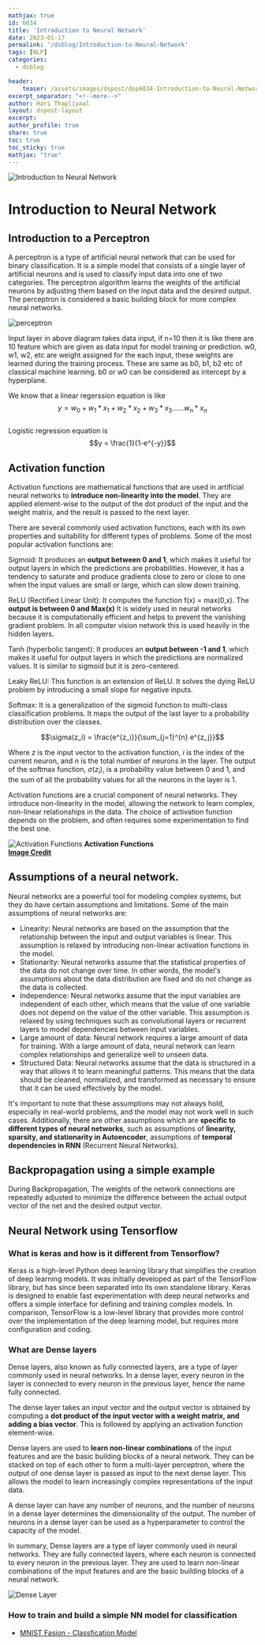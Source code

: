 ```yaml
---
mathjax: true
id: 6034
title: 'Introduction to Neural Network'
date: 2023-01-17
permalink: '/dsblog/Introduction-to-Neural-Network'
tags: [NLP] 
categories:
  - dsblog

header:
    teaser: /assets/images/dspost/dsp6034-Introduction-to-Neural-Network.jpg
excerpt_separator: "<!--more-->"   
author: Hari Thapliyaal   
layout: dspost-layout   
excerpt:   
author_profile: true   
share: true   
toc: true   
toc_sticky: true 
mathjax: "true"
---
```


![Introduction to Neural Network](/assets/images/dspost/dsp6034-Introduction-to-Neural-Network.jpg)

# Introduction to Neural Network

## Introduction to a Perceptron

A perceptron is a type of artificial neural network that can be used for binary classification. It is a simple model that consists of a single layer of artificial neurons and is used to classify input data into one of two categories. The perceptron algorithm learns the weights of the artificial neurons by adjusting them based on the input data and the desired output. The perceptron is considered a basic building block for more complex neural networks.

![perceptron](/assets/images/dspost/cv/perceptron.jpg)

Input layer in above diagram takes data input, if n=10 then it is like there are 10 feature which are given as data input for model training or prediction. w0, w1, w2, etc are weight assigned for the each input, these weights are learned during the training process. These are same as b0, b1, b2 etc of classical machine learning. b0 or w0 can be considered as intercept by a hyperplane.

We know that a linear regerssion equation is like
$$y = w_0 + w_1*x_1 + w_2*x_2 + w_3*x_3...... w_n*x_n$$   
Logistic regression equation is 
$$y = \frac{1}{1-e^{-y}}$$

## Activation function
Activation functions are mathematical functions that are used in artificial neural networks to **introduce non-linearity into the model**. They are applied element-wise to the output of the dot product of the input and the weight matrix, and the result is passed to the next layer.

There are several commonly used activation functions, each with its own properties and suitability for different types of problems. Some of the most popular activation functions are:

Sigmoid: It produces an **output between 0 and 1**, which makes it useful for output layers in which the predictions are probabilities. However, it has a tendency to saturate and produce gradients close to zero or close to one when the input values are small or large, which can slow down training.

ReLU (Rectified Linear Unit): It computes the function f(x) = max(0,x). The **output is between 0 and Max(x)** It is widely used in neural networks because it is computationally efficient and helps to prevent the vanishing gradient problem. In all  computer vision network this is used heavily in the hidden layers.

Tanh (hyperbolic tangent): It produces an **output between -1 and 1**, which makes it useful for output layers in which the predictions are normalized values. It is similar to sigmoid but it is zero-centered.

Leaky ReLU: This function is an extension of ReLU. It solves the dying ReLU problem by introducing a small slope for negative inputs.

Softmax: It is a generalization of the sigmoid function to multi-class classification problems. It maps the output of the last layer to a probability distribution over the classes.   

$$\sigma(z_i) = \frac{e^{z_i}}{\sum_{j=1}^{n} e^{z_j}}$$  

Where $z$ is the input vector to the activation function, $i$ is the index of the current neuron, and $n$ is the total number of neurons in the layer. The output of the softmax function, $\sigma(z_i)$, is a probability value between 0 and 1, and the sum of all the probability values for all the neurons in the layer is 1.

Activation functions are a crucial component of neural networks. They introduce non-linearity in the model, allowing the network to learn complex, non-linear relationships in the data. The choice of activation function depends on the problem, and often requires some experimentation to find the best one.

![Activation Functions](/assets/images/dspost/cv/activation-function.webp)
**Activation Functions**   
**[Image Credit](https://miro.medium.com/max/1400/1*p_hyqAtyI8pbt2kEl6siOQ.webp)**

## Assumptions of a neural network.
Neural networks are a powerful tool for modeling complex systems, but they do have certain assumptions and limitations. Some of the main assumptions of neural networks are:
- Linearity: Neural networks are based on the assumption that the relationship between the input and output variables is linear. This assumption is relaxed by introducing non-linear activation functions in the model.
- Stationarity: Neural networks assume that the statistical properties of the data do not change over time. In other words, the model's assumptions about the data distribution are fixed and do not change as the data is collected.
- Independence: Neural networks assume that the input variables are independent of each other, which means that the value of one variable does not depend on the value of the other variable. This assumption is relaxed by using techniques such as convolutional layers or recurrent layers to model dependencies between input variables.
- Large amount of data: Neural network requires a large amount of data for training. With a large amount of data, neural network can learn complex relationships and generalize well to unseen data.
- Structured Data: Neural networks assume that the data is structured in a way that allows it to learn meaningful patterns. This means that the data should be cleaned, normalized, and transformed as necessary to ensure that it can be used effectively by the model.

It's important to note that these assumptions may not always hold, especially in real-world problems, and the model may not work well in such cases. Additionally, there are other assumptions which are **specific to different types of neural networks**, such as assumptions of **linearity, sparsity, and stationarity in Autoencoder**, assumptions of **temporal dependencies in RNN** (Recurrent Neural Networks).

## Backpropagation using a simple example

During Backpropagation, The weights of the network connections are repeatedly adjusted to minimize the difference between the actual output vector of the net and the desired output vector.

## Neural Network using Tensorflow

### What is keras and how is it different from Tensorflow?
Keras is a high-level Python deep learning library that simplifies the creation of deep learning models. It was initially developed as part of the TensorFlow library, but has since been separated into its own standalone library. Keras is designed to enable fast experimentation with deep neural networks and offers a simple interface for defining and training complex models. In comparison, TensorFlow is a low-level library that provides more control over the implementation of the deep learning model, but requires more configuration and coding.

### What are Dense layers
Dense layers, also known as fully connected layers, are a type of layer commonly used in neural networks. In a dense layer, every neuron in the layer is connected to every neuron in the previous layer, hence the name fully connected.

The dense layer takes an input vector and the output vector is obtained by computing a **dot product of the input vector with a weight matrix, and adding a bias vector**. This is followed by applying an activation function element-wise.

Dense layers are used to **learn non-linear combinations** of the input features and are the basic building blocks of a neural network. They can be stacked on top of each other to form a multi-layer perceptron, where the output of one dense layer is passed as input to the next dense layer. This allows the model to learn increasingly complex representations of the input data.

A dense layer can have any number of neurons, and the number of neurons in a dense layer determines the dimensionality of the output. The number of neurons in a dense layer can be used as a hyperparameter to control the capacity of the model.

In summary, Dense layers are a type of layer commonly used in neural networks. They are fully connected layers, where each neuron is connected to every neuron in the previous layer. They are used to learn non-linear combinations of the input features and are the basic building blocks of a neural network.

![Dense Layer](/assets/images/dspost/cv/dense-layer-neural-layer.png)


### How to train and build a simple NN model for classification

- [MNIST Fasion - Classfication Model](https://github.com/dasarpai/CV/blob/main/image-classification.ipynb)

